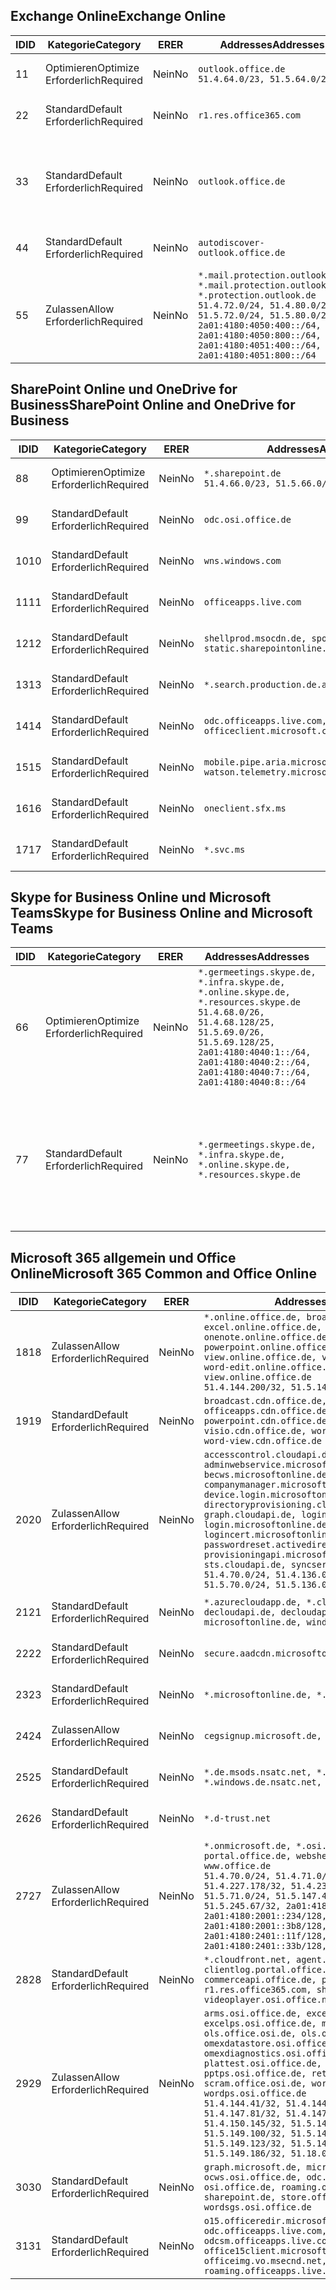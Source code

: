 <!--THIS FILE IS AUTOMATICALLY GENERATED. MANUAL CHANGES WILL BE OVERWRITTEN.-->
<!--Please contact the Office 365 Endpoints team with any questions.-->
<!--Germany endpoints version 2018082900-->
<!--File generated 2018-08-29 22:00:12.0812-->

## <a name="exchange-online"></a><span data-ttu-id="67de2-101">Exchange Online</span><span class="sxs-lookup"><span data-stu-id="67de2-101">Exchange Online</span></span>

<span data-ttu-id="67de2-102">ID</span><span class="sxs-lookup"><span data-stu-id="67de2-102">ID</span></span> | <span data-ttu-id="67de2-103">Kategorie</span><span class="sxs-lookup"><span data-stu-id="67de2-103">Category</span></span> | <span data-ttu-id="67de2-104">ER</span><span class="sxs-lookup"><span data-stu-id="67de2-104">ER</span></span> | <span data-ttu-id="67de2-105">Addresses</span><span class="sxs-lookup"><span data-stu-id="67de2-105">Addresses</span></span> | <span data-ttu-id="67de2-106">Ports</span><span class="sxs-lookup"><span data-stu-id="67de2-106">Ports</span></span>
-- | -------------------- | -- | ----------------------------------------------------------------------------------------------------------------------------------------------------------------------------------------------------------------------------------------------------- | -------------------------------
<span data-ttu-id="67de2-107">1</span><span class="sxs-lookup"><span data-stu-id="67de2-107">1</span></span> | <span data-ttu-id="67de2-108">Optimieren</span><span class="sxs-lookup"><span data-stu-id="67de2-108">Optimize</span></span><BR><span data-ttu-id="67de2-109">Erforderlich</span><span class="sxs-lookup"><span data-stu-id="67de2-109">Required</span></span> | <span data-ttu-id="67de2-110">Nein</span><span class="sxs-lookup"><span data-stu-id="67de2-110">No</span></span> | `outlook.office.de`<BR>`51.4.64.0/23, 51.5.64.0/23` | <span data-ttu-id="67de2-111">**TCP:** 443, 80</span><span class="sxs-lookup"><span data-stu-id="67de2-111">**TCP:** 443, 80</span></span>
<span data-ttu-id="67de2-112">2</span><span class="sxs-lookup"><span data-stu-id="67de2-112">2</span></span> | <span data-ttu-id="67de2-113">Standard</span><span class="sxs-lookup"><span data-stu-id="67de2-113">Default</span></span><BR><span data-ttu-id="67de2-114">Erforderlich</span><span class="sxs-lookup"><span data-stu-id="67de2-114">Required</span></span> | <span data-ttu-id="67de2-115">Nein</span><span class="sxs-lookup"><span data-stu-id="67de2-115">No</span></span> | `r1.res.office365.com` | <span data-ttu-id="67de2-116">**TCP:** 443, 80</span><span class="sxs-lookup"><span data-stu-id="67de2-116">**TCP:** 443, 80</span></span>
<span data-ttu-id="67de2-117">3</span><span class="sxs-lookup"><span data-stu-id="67de2-117">3</span></span> | <span data-ttu-id="67de2-118">Standard</span><span class="sxs-lookup"><span data-stu-id="67de2-118">Default</span></span><BR><span data-ttu-id="67de2-119">Erforderlich</span><span class="sxs-lookup"><span data-stu-id="67de2-119">Required</span></span> | <span data-ttu-id="67de2-120">Nein</span><span class="sxs-lookup"><span data-stu-id="67de2-120">No</span></span> | `outlook.office.de` | <span data-ttu-id="67de2-121">**TCP:** 143, 25, 587, 993, 995</span><span class="sxs-lookup"><span data-stu-id="67de2-121">**TCP:** 143, 25, 587, 993, 995</span></span>
<span data-ttu-id="67de2-122">4</span><span class="sxs-lookup"><span data-stu-id="67de2-122">4</span></span> | <span data-ttu-id="67de2-123">Standard</span><span class="sxs-lookup"><span data-stu-id="67de2-123">Default</span></span><BR><span data-ttu-id="67de2-124">Erforderlich</span><span class="sxs-lookup"><span data-stu-id="67de2-124">Required</span></span> | <span data-ttu-id="67de2-125">Nein</span><span class="sxs-lookup"><span data-stu-id="67de2-125">No</span></span> | `autodiscover-outlook.office.de` | <span data-ttu-id="67de2-126">**TCP:** 443, 80</span><span class="sxs-lookup"><span data-stu-id="67de2-126">**TCP:** 443, 80</span></span>
<span data-ttu-id="67de2-127">5</span><span class="sxs-lookup"><span data-stu-id="67de2-127">5</span></span> | <span data-ttu-id="67de2-128">Zulassen</span><span class="sxs-lookup"><span data-stu-id="67de2-128">Allow</span></span><BR><span data-ttu-id="67de2-129">Erforderlich</span><span class="sxs-lookup"><span data-stu-id="67de2-129">Required</span></span> | <span data-ttu-id="67de2-130">Nein</span><span class="sxs-lookup"><span data-stu-id="67de2-130">No</span></span> | `*.mail.protection.outlook.de, *.mail.protection.outlook.de, *.protection.outlook.de`<BR>`51.4.72.0/24, 51.4.80.0/27, 51.5.72.0/24, 51.5.80.0/27, 2a01:4180:4050:400::/64, 2a01:4180:4050:800::/64, 2a01:4180:4051:400::/64, 2a01:4180:4051:800::/64` | <span data-ttu-id="67de2-131">**TCP:** 25, 443</span><span class="sxs-lookup"><span data-stu-id="67de2-131">**TCP:** 25, 443</span></span>

## <a name="sharepoint-online-and-onedrive-for-business"></a><span data-ttu-id="67de2-132">SharePoint Online und OneDrive for Business</span><span class="sxs-lookup"><span data-stu-id="67de2-132">SharePoint Online and OneDrive for Business</span></span>

<span data-ttu-id="67de2-133">ID</span><span class="sxs-lookup"><span data-stu-id="67de2-133">ID</span></span> | <span data-ttu-id="67de2-134">Kategorie</span><span class="sxs-lookup"><span data-stu-id="67de2-134">Category</span></span> | <span data-ttu-id="67de2-135">ER</span><span class="sxs-lookup"><span data-stu-id="67de2-135">ER</span></span> | <span data-ttu-id="67de2-136">Addresses</span><span class="sxs-lookup"><span data-stu-id="67de2-136">Addresses</span></span> | <span data-ttu-id="67de2-137">Ports</span><span class="sxs-lookup"><span data-stu-id="67de2-137">Ports</span></span>
-- | -------------------- | -- | ------------------------------------------------------------------------------ | ----------------
<span data-ttu-id="67de2-138">8</span><span class="sxs-lookup"><span data-stu-id="67de2-138">8</span></span> | <span data-ttu-id="67de2-139">Optimieren</span><span class="sxs-lookup"><span data-stu-id="67de2-139">Optimize</span></span><BR><span data-ttu-id="67de2-140">Erforderlich</span><span class="sxs-lookup"><span data-stu-id="67de2-140">Required</span></span> | <span data-ttu-id="67de2-141">Nein</span><span class="sxs-lookup"><span data-stu-id="67de2-141">No</span></span> | `*.sharepoint.de`<BR>`51.4.66.0/23, 51.5.66.0/23` | <span data-ttu-id="67de2-142">**TCP:** 443, 80</span><span class="sxs-lookup"><span data-stu-id="67de2-142">**TCP:** 443, 80</span></span>
<span data-ttu-id="67de2-143">9</span><span class="sxs-lookup"><span data-stu-id="67de2-143">9</span></span> | <span data-ttu-id="67de2-144">Standard</span><span class="sxs-lookup"><span data-stu-id="67de2-144">Default</span></span><BR><span data-ttu-id="67de2-145">Erforderlich</span><span class="sxs-lookup"><span data-stu-id="67de2-145">Required</span></span> | <span data-ttu-id="67de2-146">Nein</span><span class="sxs-lookup"><span data-stu-id="67de2-146">No</span></span> | `odc.osi.office.de` | <span data-ttu-id="67de2-147">**TCP:** 443, 80</span><span class="sxs-lookup"><span data-stu-id="67de2-147">**TCP:** 443, 80</span></span>
<span data-ttu-id="67de2-148">10</span><span class="sxs-lookup"><span data-stu-id="67de2-148">10</span></span> | <span data-ttu-id="67de2-149">Standard</span><span class="sxs-lookup"><span data-stu-id="67de2-149">Default</span></span><BR><span data-ttu-id="67de2-150">Erforderlich</span><span class="sxs-lookup"><span data-stu-id="67de2-150">Required</span></span> | <span data-ttu-id="67de2-151">Nein</span><span class="sxs-lookup"><span data-stu-id="67de2-151">No</span></span> | `wns.windows.com` | <span data-ttu-id="67de2-152">**TCP:** 443, 80</span><span class="sxs-lookup"><span data-stu-id="67de2-152">**TCP:** 443, 80</span></span>
<span data-ttu-id="67de2-153">11</span><span class="sxs-lookup"><span data-stu-id="67de2-153">11</span></span> | <span data-ttu-id="67de2-154">Standard</span><span class="sxs-lookup"><span data-stu-id="67de2-154">Default</span></span><BR><span data-ttu-id="67de2-155">Erforderlich</span><span class="sxs-lookup"><span data-stu-id="67de2-155">Required</span></span> | <span data-ttu-id="67de2-156">Nein</span><span class="sxs-lookup"><span data-stu-id="67de2-156">No</span></span> | `officeapps.live.com` | <span data-ttu-id="67de2-157">**TCP:** 443, 80</span><span class="sxs-lookup"><span data-stu-id="67de2-157">**TCP:** 443, 80</span></span>
<span data-ttu-id="67de2-158">12</span><span class="sxs-lookup"><span data-stu-id="67de2-158">12</span></span> | <span data-ttu-id="67de2-159">Standard</span><span class="sxs-lookup"><span data-stu-id="67de2-159">Default</span></span><BR><span data-ttu-id="67de2-160">Erforderlich</span><span class="sxs-lookup"><span data-stu-id="67de2-160">Required</span></span> | <span data-ttu-id="67de2-161">Nein</span><span class="sxs-lookup"><span data-stu-id="67de2-161">No</span></span> | `shellprod.msocdn.de, spoprod-a.akamaihd.net, static.sharepointonline.com` | <span data-ttu-id="67de2-162">**TCP:** 443, 80</span><span class="sxs-lookup"><span data-stu-id="67de2-162">**TCP:** 443, 80</span></span>
<span data-ttu-id="67de2-163">13</span><span class="sxs-lookup"><span data-stu-id="67de2-163">13</span></span> | <span data-ttu-id="67de2-164">Standard</span><span class="sxs-lookup"><span data-stu-id="67de2-164">Default</span></span><BR><span data-ttu-id="67de2-165">Erforderlich</span><span class="sxs-lookup"><span data-stu-id="67de2-165">Required</span></span> | <span data-ttu-id="67de2-166">Nein</span><span class="sxs-lookup"><span data-stu-id="67de2-166">No</span></span> | `*.search.production.de.azuretrafficmanager.de` | <span data-ttu-id="67de2-167">**TCP:** 443</span><span class="sxs-lookup"><span data-stu-id="67de2-167">**TCP:** 443</span></span>
<span data-ttu-id="67de2-168">14</span><span class="sxs-lookup"><span data-stu-id="67de2-168">14</span></span> | <span data-ttu-id="67de2-169">Standard</span><span class="sxs-lookup"><span data-stu-id="67de2-169">Default</span></span><BR><span data-ttu-id="67de2-170">Erforderlich</span><span class="sxs-lookup"><span data-stu-id="67de2-170">Required</span></span> | <span data-ttu-id="67de2-171">Nein</span><span class="sxs-lookup"><span data-stu-id="67de2-171">No</span></span> | `odc.officeapps.live.com, officeclient.microsoft.com` | <span data-ttu-id="67de2-172">**TCP:** 443, 80</span><span class="sxs-lookup"><span data-stu-id="67de2-172">**TCP:** 443, 80</span></span>
<span data-ttu-id="67de2-173">15</span><span class="sxs-lookup"><span data-stu-id="67de2-173">15</span></span> | <span data-ttu-id="67de2-174">Standard</span><span class="sxs-lookup"><span data-stu-id="67de2-174">Default</span></span><BR><span data-ttu-id="67de2-175">Erforderlich</span><span class="sxs-lookup"><span data-stu-id="67de2-175">Required</span></span> | <span data-ttu-id="67de2-176">Nein</span><span class="sxs-lookup"><span data-stu-id="67de2-176">No</span></span> | `mobile.pipe.aria.microsoft.com, ssw.live.com, watson.telemetry.microsoft.com` | <span data-ttu-id="67de2-177">**TCP:** 443, 80</span><span class="sxs-lookup"><span data-stu-id="67de2-177">**TCP:** 443, 80</span></span>
<span data-ttu-id="67de2-178">16</span><span class="sxs-lookup"><span data-stu-id="67de2-178">16</span></span> | <span data-ttu-id="67de2-179">Standard</span><span class="sxs-lookup"><span data-stu-id="67de2-179">Default</span></span><BR><span data-ttu-id="67de2-180">Erforderlich</span><span class="sxs-lookup"><span data-stu-id="67de2-180">Required</span></span> | <span data-ttu-id="67de2-181">Nein</span><span class="sxs-lookup"><span data-stu-id="67de2-181">No</span></span> | `oneclient.sfx.ms` | <span data-ttu-id="67de2-182">**TCP:** 443, 80</span><span class="sxs-lookup"><span data-stu-id="67de2-182">**TCP:** 443, 80</span></span>
<span data-ttu-id="67de2-183">17</span><span class="sxs-lookup"><span data-stu-id="67de2-183">17</span></span> | <span data-ttu-id="67de2-184">Standard</span><span class="sxs-lookup"><span data-stu-id="67de2-184">Default</span></span><BR><span data-ttu-id="67de2-185">Erforderlich</span><span class="sxs-lookup"><span data-stu-id="67de2-185">Required</span></span> | <span data-ttu-id="67de2-186">Nein</span><span class="sxs-lookup"><span data-stu-id="67de2-186">No</span></span> | `*.svc.ms` | <span data-ttu-id="67de2-187">**TCP:** 443, 80</span><span class="sxs-lookup"><span data-stu-id="67de2-187">**TCP:** 443, 80</span></span>

## <a name="skype-for-business-online-and-microsoft-teams"></a><span data-ttu-id="67de2-188">Skype for Business Online und Microsoft Teams</span><span class="sxs-lookup"><span data-stu-id="67de2-188">Skype for Business Online and Microsoft Teams</span></span>

<span data-ttu-id="67de2-189">ID</span><span class="sxs-lookup"><span data-stu-id="67de2-189">ID</span></span> | <span data-ttu-id="67de2-190">Kategorie</span><span class="sxs-lookup"><span data-stu-id="67de2-190">Category</span></span> | <span data-ttu-id="67de2-191">ER</span><span class="sxs-lookup"><span data-stu-id="67de2-191">ER</span></span> | <span data-ttu-id="67de2-192">Addresses</span><span class="sxs-lookup"><span data-stu-id="67de2-192">Addresses</span></span> | <span data-ttu-id="67de2-193">Ports</span><span class="sxs-lookup"><span data-stu-id="67de2-193">Ports</span></span>
-- | -------------------- | -- | ----------------------------------------------------------------------------------------------------------------------------------------------------------------------------------------------------------------------------------------------- | --------------------------------------------------
<span data-ttu-id="67de2-194">6</span><span class="sxs-lookup"><span data-stu-id="67de2-194">6</span></span> | <span data-ttu-id="67de2-195">Optimieren</span><span class="sxs-lookup"><span data-stu-id="67de2-195">Optimize</span></span><BR><span data-ttu-id="67de2-196">Erforderlich</span><span class="sxs-lookup"><span data-stu-id="67de2-196">Required</span></span> | <span data-ttu-id="67de2-197">Nein</span><span class="sxs-lookup"><span data-stu-id="67de2-197">No</span></span> | `*.germeetings.skype.de, *.infra.skype.de, *.online.skype.de, *.resources.skype.de`<BR>`51.4.68.0/26, 51.4.68.128/25, 51.5.69.0/26, 51.5.69.128/25, 2a01:4180:4040:1::/64, 2a01:4180:4040:2::/64, 2a01:4180:4040:7::/64, 2a01:4180:4040:8::/64` | <span data-ttu-id="67de2-198">**TCP:** 443, 80</span><span class="sxs-lookup"><span data-stu-id="67de2-198">**TCP:** 443, 80</span></span><BR><span data-ttu-id="67de2-199">**UDP:** 3478</span><span class="sxs-lookup"><span data-stu-id="67de2-199">**UDP:** 3478</span></span>
<span data-ttu-id="67de2-200">7</span><span class="sxs-lookup"><span data-stu-id="67de2-200">7</span></span> | <span data-ttu-id="67de2-201">Standard</span><span class="sxs-lookup"><span data-stu-id="67de2-201">Default</span></span><BR><span data-ttu-id="67de2-202">Erforderlich</span><span class="sxs-lookup"><span data-stu-id="67de2-202">Required</span></span> | <span data-ttu-id="67de2-203">Nein</span><span class="sxs-lookup"><span data-stu-id="67de2-203">No</span></span> | `*.germeetings.skype.de, *.infra.skype.de, *.online.skype.de, *.resources.skype.de` | <span data-ttu-id="67de2-204">**TCP:** 5061, 50000-59999</span><span class="sxs-lookup"><span data-stu-id="67de2-204">**TCP:** 5061, 50000-59999</span></span><BR><span data-ttu-id="67de2-205">**UDP:** 50000-59999</span><span class="sxs-lookup"><span data-stu-id="67de2-205">**UDP:** 50000-59999</span></span>

## <a name="microsoft-365-common-and-office-online"></a><span data-ttu-id="67de2-206">Microsoft 365 allgemein und Office Online</span><span class="sxs-lookup"><span data-stu-id="67de2-206">Microsoft 365 Common and Office Online</span></span>

<span data-ttu-id="67de2-207">ID</span><span class="sxs-lookup"><span data-stu-id="67de2-207">ID</span></span> | <span data-ttu-id="67de2-208">Kategorie</span><span class="sxs-lookup"><span data-stu-id="67de2-208">Category</span></span> | <span data-ttu-id="67de2-209">ER</span><span class="sxs-lookup"><span data-stu-id="67de2-209">ER</span></span> | <span data-ttu-id="67de2-210">Addresses</span><span class="sxs-lookup"><span data-stu-id="67de2-210">Addresses</span></span> | <span data-ttu-id="67de2-211">Ports</span><span class="sxs-lookup"><span data-stu-id="67de2-211">Ports</span></span>
-- | ------------------- | -- | ------------------------------------------------------------------------------------------------------------------------------------------------------------------------------------------------------------------------------------------------------------------------------------------------------------------------------------------------------------------------------------------------------------------------------------------------------------------------------------------------------------------------------------------------------------------------------------------------ | ----------------
<span data-ttu-id="67de2-212">18</span><span class="sxs-lookup"><span data-stu-id="67de2-212">18</span></span> | <span data-ttu-id="67de2-213">Zulassen</span><span class="sxs-lookup"><span data-stu-id="67de2-213">Allow</span></span><BR><span data-ttu-id="67de2-214">Erforderlich</span><span class="sxs-lookup"><span data-stu-id="67de2-214">Required</span></span> | <span data-ttu-id="67de2-215">Nein</span><span class="sxs-lookup"><span data-stu-id="67de2-215">No</span></span> | `*.online.office.de, broadcast.online.office.de, excel.online.office.de, onenote.online.office.de, powerpoint.online.office.de, view.online.office.de, visio.online.office.de, word-edit.online.office.de, word-view.online.office.de`<BR>`51.4.144.200/32, 51.5.149.3/32, 51.18.16.0/23` | <span data-ttu-id="67de2-216">**TCP:** 443</span><span class="sxs-lookup"><span data-stu-id="67de2-216">**TCP:** 443</span></span>
<span data-ttu-id="67de2-217">19</span><span class="sxs-lookup"><span data-stu-id="67de2-217">19</span></span> | <span data-ttu-id="67de2-218">Standard</span><span class="sxs-lookup"><span data-stu-id="67de2-218">Default</span></span><BR><span data-ttu-id="67de2-219">Erforderlich</span><span class="sxs-lookup"><span data-stu-id="67de2-219">Required</span></span> | <span data-ttu-id="67de2-220">Nein</span><span class="sxs-lookup"><span data-stu-id="67de2-220">No</span></span> | `broadcast.cdn.office.de, excel.cdn.office.de, officeapps.cdn.office.de, onenote.cdn.office.de, powerpoint.cdn.office.de, view.cdn.office.de, visio.cdn.office.de, word-edit.cdn.office.de, word-view.cdn.office.de` | <span data-ttu-id="67de2-221">**TCP:** 443</span><span class="sxs-lookup"><span data-stu-id="67de2-221">**TCP:** 443</span></span>
<span data-ttu-id="67de2-222">20</span><span class="sxs-lookup"><span data-stu-id="67de2-222">20</span></span> | <span data-ttu-id="67de2-223">Zulassen</span><span class="sxs-lookup"><span data-stu-id="67de2-223">Allow</span></span><BR><span data-ttu-id="67de2-224">Erforderlich</span><span class="sxs-lookup"><span data-stu-id="67de2-224">Required</span></span> | <span data-ttu-id="67de2-225">Nein</span><span class="sxs-lookup"><span data-stu-id="67de2-225">No</span></span> | `accesscontrol.cloudapi.de, adminwebservice.microsoftonline.de, becws.microsoftonline.de, companymanager.microsoftonline.de, device.login.microsoftonline.de, directoryprovisioning.cloudapi.de, graph.cloudapi.de, login.cloudapi.de, login.microsoftonline.de, logincert.microsoftonline.de, pas.cloudapi.de, passwordreset.activedirectory.microsoftazure.de, provisioningapi.microsoftonline.de, sts.cloudapi.de, syncservice.microsoftonline.de`<BR>`51.4.70.0/24, 51.4.136.0/24, 51.4.144.0/24, 51.5.70.0/24, 51.5.136.0/24, 51.5.144.0/24` | <span data-ttu-id="67de2-226">**TCP:** 443, 80</span><span class="sxs-lookup"><span data-stu-id="67de2-226">**TCP:** 443, 80</span></span>
<span data-ttu-id="67de2-227">21</span><span class="sxs-lookup"><span data-stu-id="67de2-227">21</span></span> | <span data-ttu-id="67de2-228">Standard</span><span class="sxs-lookup"><span data-stu-id="67de2-228">Default</span></span><BR><span data-ttu-id="67de2-229">Erforderlich</span><span class="sxs-lookup"><span data-stu-id="67de2-229">Required</span></span> | <span data-ttu-id="67de2-230">Nein</span><span class="sxs-lookup"><span data-stu-id="67de2-230">No</span></span> | `*.azurecloudapp.de, *.cloudapi.de, *.windows.de, decloudapi.de, decloudapi.net, decloudapp.net, microsoftonline.de, windowsazure.de` | <span data-ttu-id="67de2-231">**TCP:** 443, 80</span><span class="sxs-lookup"><span data-stu-id="67de2-231">**TCP:** 443, 80</span></span>
<span data-ttu-id="67de2-232">22</span><span class="sxs-lookup"><span data-stu-id="67de2-232">22</span></span> | <span data-ttu-id="67de2-233">Standard</span><span class="sxs-lookup"><span data-stu-id="67de2-233">Default</span></span><BR><span data-ttu-id="67de2-234">Erforderlich</span><span class="sxs-lookup"><span data-stu-id="67de2-234">Required</span></span> | <span data-ttu-id="67de2-235">Nein</span><span class="sxs-lookup"><span data-stu-id="67de2-235">No</span></span> | `secure.aadcdn.microsoftonline-p.com` | <span data-ttu-id="67de2-236">**TCP:** 443, 80</span><span class="sxs-lookup"><span data-stu-id="67de2-236">**TCP:** 443, 80</span></span>
<span data-ttu-id="67de2-237">23</span><span class="sxs-lookup"><span data-stu-id="67de2-237">23</span></span> | <span data-ttu-id="67de2-238">Standard</span><span class="sxs-lookup"><span data-stu-id="67de2-238">Default</span></span><BR><span data-ttu-id="67de2-239">Erforderlich</span><span class="sxs-lookup"><span data-stu-id="67de2-239">Required</span></span> | <span data-ttu-id="67de2-240">Nein</span><span class="sxs-lookup"><span data-stu-id="67de2-240">No</span></span> | `*.microsoftonline.de, *.windows.net` | <span data-ttu-id="67de2-241">**TCP:** 443, 80</span><span class="sxs-lookup"><span data-stu-id="67de2-241">**TCP:** 443, 80</span></span>
<span data-ttu-id="67de2-242">24</span><span class="sxs-lookup"><span data-stu-id="67de2-242">24</span></span> | <span data-ttu-id="67de2-243">Zulassen</span><span class="sxs-lookup"><span data-stu-id="67de2-243">Allow</span></span><BR><span data-ttu-id="67de2-244">Erforderlich</span><span class="sxs-lookup"><span data-stu-id="67de2-244">Required</span></span> | <span data-ttu-id="67de2-245">Nein</span><span class="sxs-lookup"><span data-stu-id="67de2-245">No</span></span> | `cegsignup.microsoft.de, negsignup.microsoft.de` | <span data-ttu-id="67de2-246">**TCP:** 443, 80</span><span class="sxs-lookup"><span data-stu-id="67de2-246">**TCP:** 443, 80</span></span>
<span data-ttu-id="67de2-247">25</span><span class="sxs-lookup"><span data-stu-id="67de2-247">25</span></span> | <span data-ttu-id="67de2-248">Standard</span><span class="sxs-lookup"><span data-stu-id="67de2-248">Default</span></span><BR><span data-ttu-id="67de2-249">Erforderlich</span><span class="sxs-lookup"><span data-stu-id="67de2-249">Required</span></span> | <span data-ttu-id="67de2-250">Nein</span><span class="sxs-lookup"><span data-stu-id="67de2-250">No</span></span> | `*.de.msods.nsatc.net, *.office.de.akadns.net, *.windows.de.nsatc.net, officehome.msocdn.de` | <span data-ttu-id="67de2-251">**TCP:** 443, 80</span><span class="sxs-lookup"><span data-stu-id="67de2-251">**TCP:** 443, 80</span></span>
<span data-ttu-id="67de2-252">26</span><span class="sxs-lookup"><span data-stu-id="67de2-252">26</span></span> | <span data-ttu-id="67de2-253">Standard</span><span class="sxs-lookup"><span data-stu-id="67de2-253">Default</span></span><BR><span data-ttu-id="67de2-254">Erforderlich</span><span class="sxs-lookup"><span data-stu-id="67de2-254">Required</span></span> | <span data-ttu-id="67de2-255">Nein</span><span class="sxs-lookup"><span data-stu-id="67de2-255">No</span></span> | `*.d-trust.net` | <span data-ttu-id="67de2-256">**TCP:** 443, 80</span><span class="sxs-lookup"><span data-stu-id="67de2-256">**TCP:** 443, 80</span></span>
<span data-ttu-id="67de2-257">27</span><span class="sxs-lookup"><span data-stu-id="67de2-257">27</span></span> | <span data-ttu-id="67de2-258">Zulassen</span><span class="sxs-lookup"><span data-stu-id="67de2-258">Allow</span></span><BR><span data-ttu-id="67de2-259">Erforderlich</span><span class="sxs-lookup"><span data-stu-id="67de2-259">Required</span></span> | <span data-ttu-id="67de2-260">Nein</span><span class="sxs-lookup"><span data-stu-id="67de2-260">No</span></span> | `*.onmicrosoft.de, *.osi.office.de, office.de, portal.office.de, webshell.suite.office.de, www.office.de`<BR>`51.4.70.0/24, 51.4.71.0/24, 51.4.226.115/32, 51.4.227.178/32, 51.4.230.178/32, 51.5.70.0/24, 51.5.71.0/24, 51.5.147.48/32, 51.5.242.163/32, 51.5.245.67/32, 2a01:4180:2001::92/128, 2a01:4180:2001::234/128, 2a01:4180:2001::3b8/128, 2a01:4180:2401::11f/128, 2a01:4180:2401::33b/128, 2a01:4180:2401::55b/128` | <span data-ttu-id="67de2-261">**TCP:** 443, 80</span><span class="sxs-lookup"><span data-stu-id="67de2-261">**TCP:** 443, 80</span></span>
<span data-ttu-id="67de2-262">28</span><span class="sxs-lookup"><span data-stu-id="67de2-262">28</span></span> | <span data-ttu-id="67de2-263">Standard</span><span class="sxs-lookup"><span data-stu-id="67de2-263">Default</span></span><BR><span data-ttu-id="67de2-264">Erforderlich</span><span class="sxs-lookup"><span data-stu-id="67de2-264">Required</span></span> | <span data-ttu-id="67de2-265">Nein</span><span class="sxs-lookup"><span data-stu-id="67de2-265">No</span></span> | `*.cloudfront.net, agent.office.de, clientlog.portal.office.de, commerceapi.office.de, prod.msocdn.de, r1.res.office365.com, shellprod.msocdn.de, videoplayer.osi.office.net` | <span data-ttu-id="67de2-266">**TCP:** 443, 80</span><span class="sxs-lookup"><span data-stu-id="67de2-266">**TCP:** 443, 80</span></span>
<span data-ttu-id="67de2-267">29</span><span class="sxs-lookup"><span data-stu-id="67de2-267">29</span></span> | <span data-ttu-id="67de2-268">Zulassen</span><span class="sxs-lookup"><span data-stu-id="67de2-268">Allow</span></span><BR><span data-ttu-id="67de2-269">Erforderlich</span><span class="sxs-lookup"><span data-stu-id="67de2-269">Required</span></span> | <span data-ttu-id="67de2-270">Nein</span><span class="sxs-lookup"><span data-stu-id="67de2-270">No</span></span> | `arms.osi.office.de, excelcs.osi.office.de, excelps.osi.office.de, manage.osi.office.de, ols.office.osi.de, ols.osi.office.de, omexdatastore.osi.office.de, omexdiagnostics.osi.office.de, plattest.osi.office.de, pptcs.osi.office.de, pptps.osi.office.de, retailer.osi.office.de, scram.office.osi.de, wordcs.osi.office.de, wordps.osi.office.de`<BR>`51.4.144.41/32, 51.4.144.174/32, 51.4.145.38/32, 51.4.147.81/32, 51.4.147.233/32, 51.4.148.12/32, 51.4.150.145/32, 51.5.147.242/32, 51.5.149.100/32, 51.5.149.119/32, 51.5.149.123/32, 51.5.149.180/32, 51.5.149.186/32, 51.18.0.0/21` | <span data-ttu-id="67de2-271">**TCP:** 443, 80</span><span class="sxs-lookup"><span data-stu-id="67de2-271">**TCP:** 443, 80</span></span>
<span data-ttu-id="67de2-272">30</span><span class="sxs-lookup"><span data-stu-id="67de2-272">30</span></span> | <span data-ttu-id="67de2-273">Standard</span><span class="sxs-lookup"><span data-stu-id="67de2-273">Default</span></span><BR><span data-ttu-id="67de2-274">Erforderlich</span><span class="sxs-lookup"><span data-stu-id="67de2-274">Required</span></span> | <span data-ttu-id="67de2-275">Nein</span><span class="sxs-lookup"><span data-stu-id="67de2-275">No</span></span> | `graph.microsoft.de, microsoftonline.de, ocws.osi.office.de, odc.osi.office.de, osi.office.de, roaming.osi.office.de, sharepoint.de, store.office.de, wordsgs.osi.office.de` | <span data-ttu-id="67de2-276">**TCP:** 443, 80</span><span class="sxs-lookup"><span data-stu-id="67de2-276">**TCP:** 443, 80</span></span>
<span data-ttu-id="67de2-277">31</span><span class="sxs-lookup"><span data-stu-id="67de2-277">31</span></span> | <span data-ttu-id="67de2-278">Standard</span><span class="sxs-lookup"><span data-stu-id="67de2-278">Default</span></span><BR><span data-ttu-id="67de2-279">Erforderlich</span><span class="sxs-lookup"><span data-stu-id="67de2-279">Required</span></span> | <span data-ttu-id="67de2-280">Nein</span><span class="sxs-lookup"><span data-stu-id="67de2-280">No</span></span> | `o15.officeredir.microsoft.com, odc.officeapps.live.com, odcsm.officeapps.live.com, office.microsoft.com, office15client.microsoft.com, officeimg.vo.msecnd.net, roaming.officeapps.live.com` | <span data-ttu-id="67de2-281">**TCP:** 443, 80</span><span class="sxs-lookup"><span data-stu-id="67de2-281">**TCP:** 443, 80</span></span>
